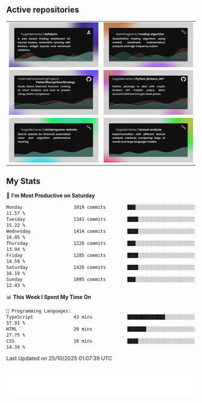 ## Active repositories
|||
| ------------- | ------------- |
|[![Deltalytix](assets/deltalytix-preview.png)](https://github.com/hugodemenez/deltalytix)|[![Python Trading Algorithm](assets/base_python_architecture.png)](https://github.com/SteinPrograms/base-python-architecture)|
|[![Quantitative Prediction](assets/pattern_recognition_strategy.png)](https://github.com/FinancialForecastingProject/PatternRecognitionStrategy.git)|[![Broker SDK](assets/python_brokers_api.png)](https://github.com/hugodemenez/Python_Brokers_API)|
|[![NextJS Website](assets/steinprograms-website.png)](https://github.com/hugodemenez/steinprograms-website)|[![Textual](assets/textual-analysis.png)](https://github.com/hugodemenez/textual-analysis)|


## My Stats

<!--START_SECTION:waka-->
📅 **I'm Most Productive on Saturday** 

```text
Monday                   1019 commits        ███░░░░░░░░░░░░░░░░░░░░░░   11.57 % 
Tuesday                  1341 commits        ████░░░░░░░░░░░░░░░░░░░░░   15.22 % 
Wednesday                1414 commits        ████░░░░░░░░░░░░░░░░░░░░░   16.05 % 
Thursday                 1228 commits        ███░░░░░░░░░░░░░░░░░░░░░░   13.94 % 
Friday                   1285 commits        ████░░░░░░░░░░░░░░░░░░░░░   14.59 % 
Saturday                 1426 commits        ████░░░░░░░░░░░░░░░░░░░░░   16.19 % 
Sunday                   1095 commits        ███░░░░░░░░░░░░░░░░░░░░░░   12.43 % 
```


📊 **This Week I Spent My Time On** 

```text
💬 Programming Languages: 
TypeScript               43 mins             ██████████████░░░░░░░░░░░   57.91 % 
HTML                     20 mins             ███████░░░░░░░░░░░░░░░░░░   27.75 % 
CSS                      10 mins             ████░░░░░░░░░░░░░░░░░░░░░   14.34 % 
```


 Last Updated on 25/10/2025 01:07:39 UTC
<!--END_SECTION:waka-->

![Coding metrics](metrics.plugin.wakatime.svg)
